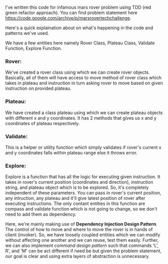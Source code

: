 I've written this code for infamous mars rover problem using TDD (red green refactor approach). You can find problem statement here https://code.google.com/archive/p/marsrovertechchallenge.

Here's a quick explaination about on what's happening in the code and patterns we've used.

We have a few entities here namely Rover Class, Plateau Class, Validate Function, Explore Function.

### Rover: 
We've created a rover class using which we can create rover objects. Basically, all of them will have access to move method of rover class which takes in plateau and instruction in turn asking rover to move based on given instruction on provided plateau.

### Plateau: 
We have created a class plateau using which we can create plateau objects with different x and y coordinates. It has 2 methods that gives us x and y coordinates of plateau respectively.

### Validate: 
This is a helper or utility function which simply validates if rover's current x and y coordinates falls within plateau range else it throws error.

### Explore: 
Explore is a function that has all the logic for executing given instruction. It takes in rover's current position (coordinates and direction), instruction string, and plateau object which is to be explored. So, it's completely independent of these parameters. You can pass in rover's current position, any intruction, any plateau and it'll give latest position of rover after executing instructions. The only contant entities in this function are compass and validate function which is not going to change, so we don't need to add them as dependency.

Here, we're mainly making use of **Dependency Injection Design Pattern**. The control of how to move and where to move the rover is in hands of client (invoker). So, we have loosely coupled entities which we can modify without affecting one another and we can reuse, test them easily. Further, we can also implement *command design pattern* such that commands 'L', R', and 'M' can be act different if need be but given the problem statement, our goal is clear and using extra layers of abstraction is unnecessary.
